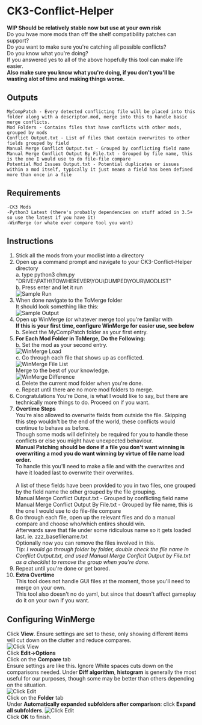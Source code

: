 # CK3-Conflict-Helper
<b>WIP Should be relatively stable now but use at your own risk</b><br>
Do you hvae more mods than off the shelf compatibility patches can support?<br>
Do you want to make sure you're catching all possible conflicts?<br>
Do you know what you're doing?<br>
If you answered yes to all of the above hopefully this tool can make life easier.<br>
<b>Also make sure you know what you're doing, if you don't you'll be wasting alot of time and making things worse.</b><br>
## Outputs
    MyCompPatch - Every detected conflicting file will be placed into this folder along with a descriptor.mod, merge into this to handle basic merge conflicts.
    Mod Folders - Contains files that have conflicts with other mods, grouped by mods
    Conflict Output.txt - List of files that contain overwrites to other fields grouped by field
    Manual Merge Conflict Output.txt - Grouped by conflicting field name
    Manual Merge Conflict Output By File.txt - Grouped by file name, this is the one I would use to do file-file compare
    Potential Mod Issues Output.txt - Potential duplicates or issues within a mod itself, typically it just means a field has been defined more than once in a file
## Requirements
    -CK3 Mods
    -Python3 Latest (there's probably dependencies on stuff added in 3.5+ so use the latest if you have it)
    -WinMerge (or whate ever compare tool you want)

## Instructions
1. Stick all the mods from your modlist into a directory<br>
2. Open up a command prompt and navigate to your CK3-Conflict-Helper directory<br>
    a. type python3 chm.py "DRIVE:\PATH\TO\WHEREVER\YOU\DUMPED\YOUR\MODLIST"<br>
    b. Press enter and let it run<br>
    ![Sample Run](https://github.com/sintri/CK3-Conflict-Helper/blob/main/HelpFiles/cmd1.PNG)<br>
3. When done navigate to the ToMerge folder<br>
    It should look something like this:<br>
    ![Sample Output](https://github.com/sintri/CK3-Conflict-Helper/blob/main/HelpFiles/output.PNG)<br>
4. Open up WinMerge (or whatever merge tool you're familar with<br>
    <b>If this is your first time, configure WinMerge for easier use, see below</b><br>
    b. Select the MyCompPatch folder as your first entry.<br>
6. <b>For Each Mod Folder in ToMerge, Do the Following:</b><br>
    b. Set the mod as your second entry.<br>
       ![WinMerge Load](https://github.com/sintri/CK3-Conflict-Helper/blob/main/HelpFiles/winmerge1.PNG)<br>
    c. Go through each file that shows up as conflicted.<br>
       ![WinMerge File List](https://github.com/sintri/CK3-Conflict-Helper/blob/main/HelpFiles/winmerge2.PNG)<br>
       Merge to the best of your knowledge.<br>
       ![WinMerge Difference](https://github.com/sintri/CK3-Conflict-Helper/blob/main/HelpFiles/winmerge3.PNG)<br>
    d. Delete the current mod folder when you're done.<br>
    e. Repeat until there are no more mod folders to merge.<br>
7. Congratulations You're Done, is what I would like to say, but there are technically more things to do. Proceed on if you want.<br>
8. <b>Overtime Steps</b><br>
    You're also allowed to overwrite fields from outside the file.  Skipping this step wouldn't be the end of the world, these conflicts would continue to behave as before.<br>
    Though some mods will definitely be required for you to handle these conflicts or else you might have unexpected behaviour.<br>
    <b>Manual Patching should be done if a file you don't want winning is overwriting a mod you do want winning by virtue of file name load order.</b><br>
    To handle this you'll need to make a file and with the overwrites and have it loaded last to overwrite their overwrites.<br><br>
    A list of these fields have been provided to you in two files, one grouped by the field name the other grouped by the file grouping.<br>
    Manual Merge Conflict Output.txt - Grouped by conflicting field name<br>
    Manual Merge Conflict Output By File.txt - Grouped by file name, this is the one I would use to do file-file compare<br>
9. Go through each file, open up the relevant files and do a manual compare and choose who/which entires should win.<br>
    Afterwards save that file under some ridiculous name so it gets loaded last. ie. zzz_basefilename.txt<br>
    Optionally now you can remove the files involved in this.<br>
    Tip: <i>I would go through folder by folder, double check the file name in Conflict Output.txt, and used Manual Merge Conflcit Output by File.txt as a checklist to remove the group when you're done.</i><br>
10. Repeat until you're done or get bored.<br>
11. <b>Extra Overtime</b><br>
    This tool does not handle GUI files at the moment, those you'll need to merge on your own.<br>
    This tool also doesn't no do yaml, but since that doesn't affect gameplay do it on your own if you want.


## Configuring WinMerge
Click <b>View</b>. Ensure settings are set to these, only showing different items will cut down on the clutter and reduce compares.<br>
![Click View](https://github.com/sintri/CK3-Conflict-Helper/blob/main/HelpFiles/winmergec0.PNG)<br>
Click <b>Edit->Options</b><br>
Click on the <b>Compare</b> tab<br>
Ensure settings are like this. Ignore White spaces cuts down on the comparisons needed. Under <b>Diff algorithm</b>, <b>histogram</b> is generally the most useful for our purposes, though some may be better than others depending on the situation.<br>
![Click Edit](https://github.com/sintri/CK3-Conflict-Helper/blob/main/HelpFiles/winmergec1.PNG)<br>
Click on the <b>Folder</b> tab<br>
Under <b>Automatically expanded subfolders after comparison</b>: click <b>Expand all subfolders</b>.
![Click Edit](https://github.com/sintri/CK3-Conflict-Helper/blob/main/HelpFiles/winmergec2.PNG)<br>
Click <b>OK</b> to finish.
